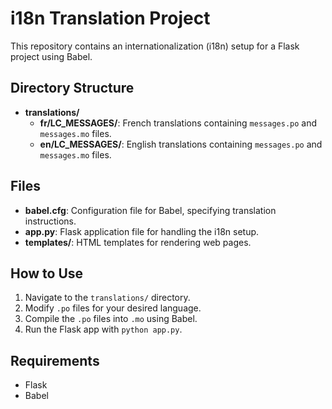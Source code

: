 # i18n Translation Project

This repository contains an internationalization (i18n) setup for a Flask project using Babel.

## Directory Structure

- **translations/**
  - **fr/LC_MESSAGES/**: French translations containing `messages.po` and `messages.mo` files.
  - **en/LC_MESSAGES/**: English translations containing `messages.po` and `messages.mo` files.

## Files

- **babel.cfg**: Configuration file for Babel, specifying translation instructions.
- **app.py**: Flask application file for handling the i18n setup.
- **templates/**: HTML templates for rendering web pages.

## How to Use

1. Navigate to the `translations/` directory.
2. Modify `.po` files for your desired language.
3. Compile the `.po` files into `.mo` using Babel.
4. Run the Flask app with `python app.py`.

## Requirements

- Flask
- Babel

